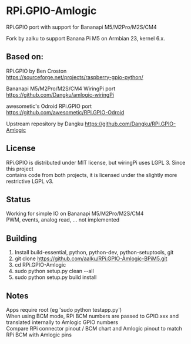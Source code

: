 
# RPi.GPIO-Amlogic  
  
RPi.GPIO port with support for Bananapi M5/M2Pro/M2S/CM4  

Fork by aalku to support Banana Pi M5 on Armbian 23, kernel 6.x.

## Based on:  
  
RPi.GPIO by Ben Croston  
  https://sourceforge.net/projects/raspberry-gpio-python/  

Bananapi M5/M2Pro/M2S/CM4 WiringPi port  
  https://github.com/Dangku/amlogic-wiringPi  

awesometic's Odroid RPi.GPIO port  
  https://github.com/awesometic/RPi.GPIO-Odroid  

Upstream repository by Dangku
  https://github.com/Dangku/RPi.GPIO-Amlogic
  
  
## License  
RPi.GPIO is distributed under MIT license, but wiringPi uses LGPL 3.  Since this project  
contains code from both projects, it is licensed under the slightly more restrictive LGPL v3.  
  
  
## Status  
Working for simple IO on Bananapi M5/M2Pro/M2S/CM4  
PWM, events, analog read, ... not implemented  
  
  
## Building  
1) Install build-essential, python, python-dev, python-setuptools, git  
2) git clone https://github.com/aalku/RPi.GPIO-Amlogic-BPiM5.git
3) cd RPi.GPIO-Amlogic  
4) sudo python setup.py clean --all  
5) sudo python setup.py build install  

## Notes  
Apps require root (eg 'sudo python testapp.py')  
When using BCM mode, RPi BCM numbers are passed to GPIO.xxx and translated internally to Amlogic GPIO numbers  
Compare RPi connector pinout / BCM chart and Amlogic pinout to match RPi BCM with Amlogic pins  
